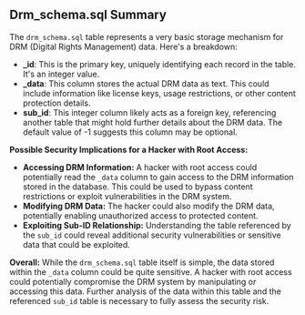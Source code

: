 ##  Drm_schema.sql Summary

The `drm_schema.sql` table represents a very basic storage mechanism for DRM (Digital Rights Management) data. Here's a breakdown:

* **_id**:  This is the primary key, uniquely identifying each record in the table. It's an integer value.
* **_data**: This column stores the actual DRM data as text. This could include information like license keys, usage restrictions, or other content protection details. 
* **sub_id**: This integer column likely acts as a foreign key, referencing another table that might hold further details about the DRM data. The default value of -1 suggests this column may be optional.

**Possible Security Implications for a Hacker with Root Access:**

* **Accessing DRM Information:** A hacker with root access could potentially read the `_data` column to gain access to the DRM information stored in the database. This could be used to bypass content restrictions or exploit vulnerabilities in the DRM system.
* **Modifying DRM Data:**  The hacker could also modify the DRM data, potentially enabling unauthorized access to protected content.
* **Exploiting Sub-ID Relationship:**  Understanding the table referenced by the `sub_id` could reveal additional security vulnerabilities or sensitive data that could be exploited.

**Overall:**  While the `drm_schema.sql` table itself is simple, the data stored within the `_data` column could be quite sensitive. A hacker with root access could potentially compromise the DRM system by manipulating or accessing this data. Further analysis of the data within this table and the referenced `sub_id` table is necessary to fully assess the security risk. 
